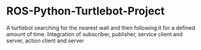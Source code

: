 # ROS-Python-Turtlebot-Project
A turtlebot searching for the nearest wall and then following it for a defined amount of time. Integration of subscriber, publisher, service client and server, action client and server
